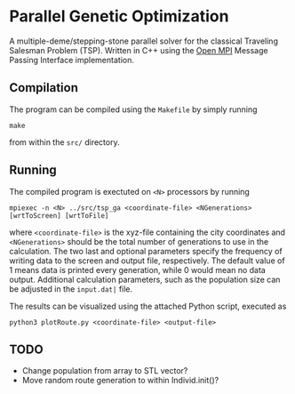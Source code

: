 # Parallel Genetic Optimization

A multiple-deme/stepping-stone parallel solver for the classical Traveling Salesman Problem (TSP).  Written in C++ using the [Open MPI](https://www.open-mpi.org/) Message Passing Interface implementation.

## Compilation

The program can be compiled using the `Makefile` by simply running

```
make
```

from within the `src/` directory.

## Running

The compiled program is exectuted on `<N>` processors by running

```
mpiexec -n <N> ../src/tsp_ga <coordinate-file> <NGenerations> [wrtToScreen] [wrtToFile]
```

where `<coordinate-file>` is the xyz-file containing the city coordinates and `<NGenerations>` should be the total number of generations to use in the calculation. The two last and optional parameters specify the frequency of writing data to the screen and output file, respectively. The default value of 1 means data is printed every generation, while 0 would mean no data output. Additional calculation parameters, such as the population size can be adjusted in the `input.dat|` file.

The results can be visualized using the attached Python script, executed as

```
python3 plotRoute.py <coordinate-file> <output-file>
```

## TODO

- Change population from array to STL vector?
- Move random route generation to within Individ.init()?